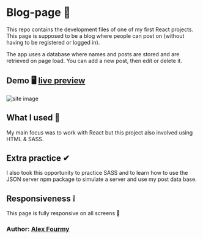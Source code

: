 # Blog-page 📝

This repo contains the development files of one of my first React projects. This page is supposed to be a blog where people can post on (without having to be registered or logged in).

The app uses a database where names and posts are stored and are retrieved on page load. You can add a new post, then edit or delete it.


## Demo 🖥 [live preview](https://react-blogs-page.herokuapp.com/)

![site image](https://i.imgur.com/81SBWHA.jpg)

## What I used 🔨
My main focus was to work with React but this project also involved using HTML & SASS.

## Extra practice ✔
I also took this opportunity to practice SASS and to learn how to use the JSON server npm package to simulate a server and use my post data base.

## Responsiveness ❕
This page is fully responsive on all screens 🙂

### Author: [Alex Fourmy](https://www.linkedin.com/in/alex-fourmy/)
